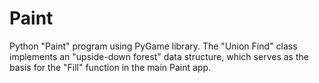 # Paint
Python "Paint" program using PyGame library.
The "Union Find" class implements an "upside-down forest" data structure,
which serves as the basis for the "Fill" function in the main Paint app.
